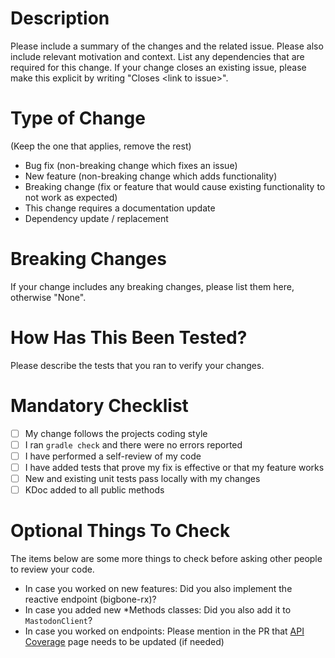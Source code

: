 # Description

Please include a summary of the changes and the related issue. Please also include relevant motivation and context. List any dependencies that are required for this change. If your change closes an existing issue, please make this explicit by writing "Closes &lt;link to issue&gt;".

# Type of Change

(Keep the one that applies, remove the rest)

- Bug fix (non-breaking change which fixes an issue)
- New feature (non-breaking change which adds functionality)
- Breaking change (fix or feature that would cause existing functionality to not work as expected)
- This change requires a documentation update
- Dependency update / replacement

# Breaking Changes

If your change includes any breaking changes, please list them here, otherwise "None".

# How Has This Been Tested?

Please describe the tests that you ran to verify your changes. 

# Mandatory Checklist

- [ ] My change follows the projects coding style
- [ ] I ran `gradle check` and there were no errors reported
- [ ] I have performed a self-review of my code
- [ ] I have added tests that prove my fix is effective or that my feature works
- [ ] New and existing unit tests pass locally with my changes
- [ ] KDoc added to all public methods

# Optional Things To Check

The items below are some more things to check before asking other people to review your code.

- In case you worked on new features: Did you also implement the reactive endpoint (bigbone-rx)?
- In case you added new *Methods classes: Did you also add it to `MastodonClient`?
- In case you worked on endpoints: Please mention in the PR that [API Coverage](https://github.com/andregasser/bigbone/wiki/Mastodon-API-Coverage) page needs to be updated (if needed)
